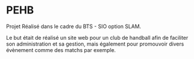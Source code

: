 # PEHB
Projet Réalisé dans le cadre du BTS - SIO option SLAM. 

Le but était de réalisé un site web pour un club de handball afin de faciliter son administration et sa gestion, mais également pour promouvoir divers évènement comme des matchs par exemple.
